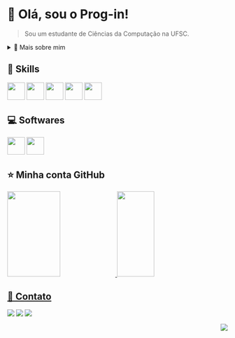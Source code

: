 # 💜 Olá, sou o <strong>Prog-in!</strong>

> Sou um estudante de Ciências da Computação na UFSC. 

<div>
  <details>
    <summary>🧑 Mais sobre mim</summary>

  - 🔭 Ainda me decidindo para qual ramo seguir...

  - 🌱 Aprendendo sobre tudo!

  - 🤝 Procuro contribuir com outros projetos.

  </details>
</div>

## 🚀 Skills

<div>
  <img src="https://cdn.jsdelivr.net/gh/devicons/devicon@latest/icons/c/c-original.svg" width="40" weight="40"/>
  <img src="https://cdn.jsdelivr.net/gh/devicons/devicon@latest/icons/cplusplus/cplusplus-original.svg" width="40" weight="40"/>        
  <img src="https://cdn.jsdelivr.net/gh/devicons/devicon/icons/python/python-original.svg" width="40" weight="40"/>
  <img src="https://cdn.jsdelivr.net/gh/devicons/devicon/icons/git/git-original.svg" width="40" height="40"/>
  <img src="https://cdn.jsdelivr.net/gh/devicons/devicon/icons/linux/linux-original.svg" width="40" height="40"/>
</div>

## 💻 Softwares

<div>
  <img src="https://cdn.jsdelivr.net/gh/devicons/devicon/icons/visualstudio/visualstudio-plain.svg" width="40" height="40"/>
  <img src="https://cdn.jsdelivr.net/gh/devicons/devicon/icons/vim/vim-original.svg" width="40" height="40"/>
</div>

## ⭐ Minha conta GitHub

<div>
  <a href="https://github.com/Prog-in">
    <img width="49%" height="195px" src="https://github-readme-stats.vercel.app/api?username=Prog-in&show_icons=true&theme=tokyonight&include_all_commits=true&count_private=true"/>
    <img width="41%" height="195px" src="https://github-readme-stats.vercel.app/api/top-langs/?username=Prog-in&layout=compact&langs_count=7&theme=tokyonight"/>
</div>
  
## 💬 Contato

<div>
  <a href="https://instagram.com/Prog_in" target="_blank">
    <img src="https://img.shields.io/badge/-Instagram-%23E4405F?style=for-the-badge&logo=instagram&logoColor=white" target="_blank"></a>
  <a href = "mailto:joaogabrielferes@gmail.com">
    <img src="https://img.shields.io/badge/Gmail-D14836?style=for-the-badge&logo=gmail&logoColor=white" target="_blank"></a>
  <a href="https://www.linkedin.com/in/joao-gabriel-feres/" target="_blank">
    <img src="https://img.shields.io/badge/-LinkedIn-%230077B5?style=for-the-badge&logo=linkedin&logoColor=white" target="_blank"></a>
</div>

<div>
  <p align="right"><img src='https://komarev.com/ghpvc/?username=Prog-in' /></p>
</div>
